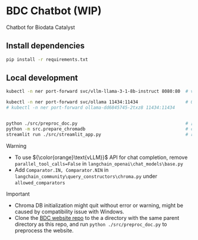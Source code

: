 # BDC Chatbot (WIP)

Chatbot for Biodata Catalyst

## Install dependencies

```bash
pip install -r requirements.txt
```

## Local development

```bash
kubectl -n ner port-forward svc/vllm-llama-3-1-8b-instruct 8080:80  # vLLM port-forward

kubectl -n ner port-forward svc/ollama 11434:11434                  # Ollama port-forward
# kubectl -n ner port-forward ollama-dd6845745-2txz8 11434:11434      


python ./src/preproc_doc.py                                         # [Optional] preprocess BDC website repo
python -m src.prepare_chromadb                                      # create chroma db
streamlit run ./src/streamlit_app.py                                # run streamlit app
```

> [!WARNING]
>
> - To use ${\color{orange}\text{vLLM}}$ API for chat completion, remove `parallel_tool_calls=False` in `langchain_openai\chat_models\base.py`
> - Add `Comparator.IN, Comparator.NIN` in `langchain_community\query_constructors\chroma.py` under `allowed_comparators`

> [!IMPORTANT]
>
> - Chroma DB initialization might quit without error or warning, might be caused by compatibility issue with Windows.
> - Clone the [BDC website repo](https://github.com/stagecc/interim-bdc-website/tree/main) to the a directory with the same parent directory as this repo, and run `python ./src/preproc_doc.py` to preprocess the website.
